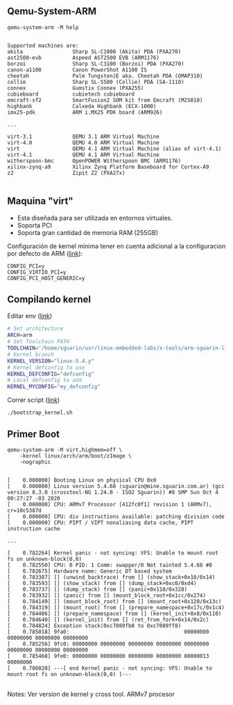 ## Qemu-System-ARM

```text
qemu-system-arm -M help
```

<pre data-cc="false">
<code class="text"> 
Supported machines are:
akita                Sharp SL-C1000 (Akita) PDA (PXA270)
ast2500-evb          Aspeed AST2500 EVB (ARM1176)
borzoi               Sharp SL-C3100 (Borzoi) PDA (PXA270)
canon-a1100          Canon PowerShot A1100 IS
cheetah              Palm Tungsten|E aka. Cheetah PDA (OMAP310)
collie               Sharp SL-5500 (Collie) PDA (SA-1110)
connex               Gumstix Connex (PXA255)
cubieboard           cubietech cubieboard
emcraft-sf2          SmartFusion2 SOM kit from Emcraft (M2S010)
highbank             Calxeda Highbank (ECX-1000)
imx25-pdk            ARM i.MX25 PDK board (ARM926)

...

virt-3.1             QEMU 3.1 ARM Virtual Machine
virt-4.0             QEMU 4.0 ARM Virtual Machine
virt                 QEMU 4.1 ARM Virtual Machine (alias of virt-4.1)
virt-4.1             QEMU 4.1 ARM Virtual Machine
witherspoon-bmc      OpenPOWER Witherspoon BMC (ARM1176)
xilinx-zynq-a9       Xilinx Zynq Platform Baseboard for Cortex-A9
z2                   Zipit Z2 (PXA27x)
</code>
</pre>


## Maquina "virt"

* Esta diseñada para ser utilizada en entornos virtuales.
* Soporta PCI
* Soporta gran cantidad de memoria RAM (255GB)

Configuración de kernel minima tener en cuenta adicional a la configuracion por defecto de ARM ([link](scripts/my_defconfig)):
```texts
CONFIG_PCI=y
CONFIG_VIRTIO_PCI=y
CONFIG_PCI_HOST_GENERIC=y
```


## Compilando kernel

Editar env ([link](scripts/env))
```bash
# Set architecture
ARCH=arm
# Set Toolchain PATH
TOOLCHAIN="/home/sguarin/usr/linux-embedded-labs/x-tools/arm-sguarin-linux-gnueabihf"
# Kernel branch
KERNEL_VERSION="linux-5.4.y"
# Kernel defconfig to use
KERNEL_DEFCONFIG="defconfig"
# Local defconfig to add
KERNEL_MYCONFIG="my_defconfig"
```
Correr script ([link](scripts/bootstrap_kernel.sh))
```console
./bootstrap_kernel.sh
```


## Primer Boot

```text
qemu-system-arm -M virt,highmem=off \
    -kernel linux/arch/arm/boot/zImage \
    -nographic
```

<pre data-cc="false">
<code class="text"> 
[    0.000000] Booting Linux on physical CPU 0x0
[    0.000000] Linux version 5.4.68 (sguarin@mine.sguarin.com.ar) (gcc version 8.3.0 (crosstool-NG 1.24.0 - ISO2 Sguarin)) #8 SMP Sun Oct 4 00:27:27 -03 2020
[    0.000000] CPU: ARMv7 Processor [412fc0f1] revision 1 (ARMv7), cr=10c5387d
[    0.000000] CPU: div instructions available: patching division code
[    0.000000] CPU: PIPT / VIPT nonaliasing data cache, PIPT instruction cache

...

[    0.782264] Kernel panic - not syncing: VFS: Unable to mount root fs on unknown-block(0,0)
[    0.782550] CPU: 0 PID: 1 Comm: swapper/0 Not tainted 5.4.68 #8
[    0.782675] Hardware name: Generic DT based system
[    0.783387] [<c031275c>] (unwind_backtrace) from [<c030c948>] (show_stack+0x10/0x14)
[    0.783593] [<c030c948>] (show_stack) from [<c0ea0210>] (dump_stack+0xc0/0xd4)
[    0.783737] [<c0ea0210>] (dump_stack) from [<c03476b8>] (panic+0x110/0x328)
[    0.783932] [<c03476b8>] (panic) from [<c15014a4>] (mount_block_root+0x1cc/0x274)
[    0.784149] [<c15014a4>] (mount_block_root) from [<c15017b0>] (mount_root+0x120/0x13c)
[    0.784319] [<c15017b0>] (mount_root) from [<c1501948>] (prepare_namespace+0x17c/0x1c4)
[    0.784486] [<c1501948>] (prepare_namespace) from [<c0eb7484>] (kernel_init+0x8/0x110)
[    0.784640] [<c0eb7484>] (kernel_init) from [<c03010e8>] (ret_from_fork+0x14/0x2c)
[    0.784824] Exception stack(0xc7089fb0 to 0xc7089ff8)
[    0.785018] 9fa0:                                     00000000 00000000 00000000 00000000
[    0.785256] 9fc0: 00000000 00000000 00000000 00000000 00000000 00000000 00000000 00000000
[    0.785468] 9fe0: 00000000 00000000 00000000 00000000 00000013 00000000
[    0.786028] ---[ end Kernel panic - not syncing: VFS: Unable to mount root fs on unknown-block(0,0) ]---
</code>
</pre>

Notes:
Ver version de kernel y cross tool.
ARMv7 procesor
